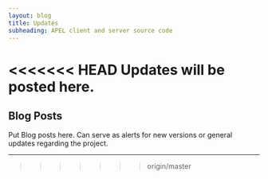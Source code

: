 ```yaml
---
layout: blog
title: Updates
subheading: APEL client and server source code
---
```


<<<<<<< HEAD
Updates will be posted here.
=======
## Blog Posts

Put Blog posts here. Can serve as alerts for new versions or general updates regarding the project.

***
>>>>>>> origin/master
